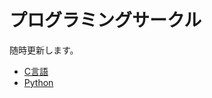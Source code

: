 # プログラミングサークル

随時更新します。

- [C言語](https://github.com/kiryu-3/prosa/tree/main/C)  
- [Python](https://github.com/kiryu-3/prosa/tree/main/docs)  
